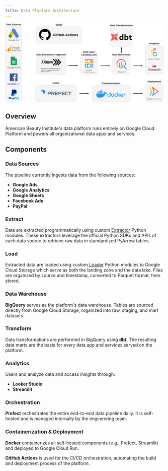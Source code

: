 ```yaml
---
title: Data Platform Architecture
---
```


![architecture](../../assets/architecture.svg)

## **Overview**

American Beauty Institute's data platform runs entirely on Google Cloud Platform and powers all organizational data apps and services.

## **Components**

### **Data Sources**

The pipeline currently ingests data from the following sources:
- **Google Ads**
- **Google Analytics**
- **Google Sheets**
- **Facebook Ads**
- **PayPal**

### **Extract**

Data are extracted programmatically using custom [Extractor](../api/extractor.md) Python modules. These extractors leverage the official Python SDKs and APIs of each data source to retrieve raw data in standardized PyArrow tables.

### **Load**

Extracted data are loaded using custom [Loader](../api/loader.md) Python modules to Google Cloud Storage which serve as both the landing zone and the data lake. Files are organized by source and timestamp, converted to Parquet format, then stored.

### **Data Warehouse**

**BigQuery** serves as the platform's data warehouse. Tables are sourced directly from Google Cloud Storage, organized into raw, staging, and mart datasets.

### **Transform**

Data transformations are performed in BigQuery using **dbt**. The resulting data marts are the basis for every data app and services served on the platform.

### **Analytics**

Users and analyze data and access insights through:

- **Looker Studio**
- **Streamlit**

### **Orchestration**

**Prefect** orchestrates the entire end-to-end data pipeline daily. It is self-hosted and is managed internally by the engineering team.

### **Containerization & Deployment**

**Docker** containerizes all self-hosted components (e.g., Prefect, Streamlit) and deployed to Google Cloud Run.

**GitHub Actions** is used for the CI/CD orchestration, automating the build and deployment process of the platform.
